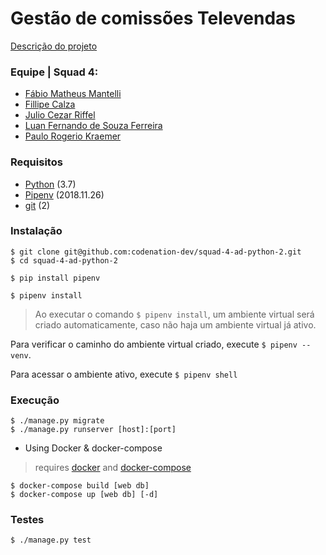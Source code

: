 # Gestão de comissões Televendas

[Descrição do projeto](descricao.md)

### Equipe | Squad 4:

- [Fábio Matheus Mantelli](https://github.com/fabiomantelli)
- [Fillipe Calza](https://github.com/fcalza)
- [Julio Cezar Riffel](https://github.com/julioriffel)
- [Luan Fernando de Souza Ferreira](https://github.com/luanfsf)
- [Paulo Rogerio Kraemer](https://github.com/paulork)


### Requisitos

- [Python](https://www.python.org/downloads/) (3.7) 
- [Pipenv](https://pypi.org/project/pipenv/2018.11.26/) (2018.11.26)
- [git](https://git-scm.com/) (2) 

### Instalação

```
$ git clone git@github.com:codenation-dev/squad-4-ad-python-2.git
$ cd squad-4-ad-python-2

$ pip install pipenv

$ pipenv install
```

> Ao executar o comando `$ pipenv install`, um ambiente virtual será criado automaticamente, caso não haja um ambiente virtual já ativo.

Para verificar o caminho do ambiente virtual criado, execute `$ pipenv --venv`.

Para acessar o ambiente ativo, execute `$ pipenv shell`


### Execução

```
$ ./manage.py migrate
$ ./manage.py runserver [host]:[port]
```

- Using Docker & docker-compose
> requires [docker](link) and [docker-compose](link)
```
$ docker-compose build [web db]
$ docker-compose up [web db] [-d]
```

### Testes

```
$ ./manage.py test
```